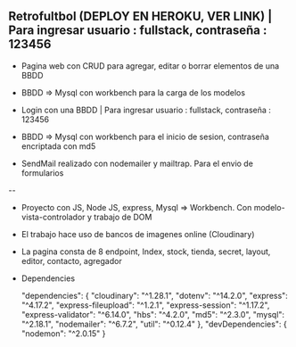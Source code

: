 ## Retrofultbol (DEPLOY EN HEROKU, VER LINK) | Para ingresar usuario : fullstack, contraseña : 123456
- Pagina web con CRUD para agregar, editar o borrar elementos de una BBDD

- BBDD => Mysql con workbench para la carga de los modelos

- Login con una BBDD | Para ingresar usuario : fullstack, contraseña : 123456

- BBDD => Mysql con workbench para el inicio de sesion, contraseña encriptada con md5

- SendMail realizado con nodemailer y mailtrap. Para el envio de formularios

--

- Proyecto con JS, Node JS, express, Mysql => Workbench. Con modelo-vista-controlador y trabajo de DOM

- El trabajo hace uso de bancos de imagenes online (Cloudinary)

- La pagina consta de 8 endpoint, Index, stock, tienda, secret, layout, editor, contacto, agregador

- Dependencies

  "dependencies": {
    "cloudinary": "^1.28.1",
    "dotenv": "^14.2.0",
    "express": "^4.17.2",
    "express-fileupload": "^1.2.1",
    "express-session": "^1.17.2",
    "express-validator": "^6.14.0",
    "hbs": "^4.2.0",
    "md5": "^2.3.0",
    "mysql": "^2.18.1",
    "nodemailer": "^6.7.2",
    "util": "^0.12.4"
  },
  "devDependencies": {
    "nodemon": "^2.0.15"
  }
